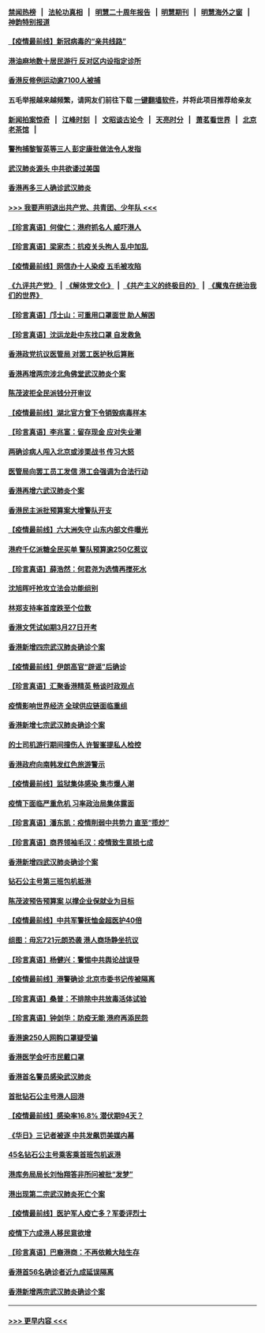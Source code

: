 #### [禁闻热榜](热点新闻.md?=0)  &nbsp;&nbsp;|&nbsp;&nbsp; [法轮功真相](https://github.com/gfw-breaker/truth/blob/master/README.md?=0) &nbsp;&nbsp;|&nbsp;&nbsp; [明慧二十周年报告](https://github.com/gfw-breaker/mh-reports/blob/master/README.md?=0) &nbsp;&nbsp;|&nbsp;&nbsp;[明慧期刊](https://github.com/gfw-breaker/mh-qikan) &nbsp;&nbsp;|&nbsp;&nbsp; [明慧海外之窗](https://github.com/gfw-breaker/mh-news/blob/master/README.md?=0) &nbsp;&nbsp;|&nbsp;&nbsp; [神韵特别报道](https://github.com/gfw-breaker/mh-news/blob/master/shenyun.md?=0)
#### [【疫情最前线】新冠病毒的“亲共线路”](../pages/nsc415/n11907734.md?t=03021431) 
#### [港油麻地数十居民游行 反对区内设指定诊所](../pages/nsc415/n11907900.md?t=03021431) 
#### [香港反修例运动逾7100人被捕](../pages/nsc415/n11907922.md?t=03021431) 
#### 五毛举报越来越频繁，请网友们前往下载 [一键翻墙软件](https://github.com/gfw-breaker/ssr-accounts)，并将此项目推荐给亲友
#### [新闻拍案惊奇](https://github.com/gfw-breaker/banned-news/blob/master/pages/link4.md) &nbsp;&nbsp;|&nbsp;&nbsp; [江峰时刻](https://github.com/gfw-breaker/banned-news/blob/master/pages/link4.md) &nbsp;&nbsp;|&nbsp;&nbsp; [文昭谈古论今](https://github.com/gfw-breaker/banned-news/blob/master/pages/link4.md) &nbsp;&nbsp;|&nbsp;&nbsp; [天亮时分](https://github.com/gfw-breaker/banned-news/blob/master/pages/link4.md) &nbsp;&nbsp;|&nbsp;&nbsp; [萧茗看世界](https://github.com/gfw-breaker/banned-news/blob/master/pages/link4.md) &nbsp;&nbsp;|&nbsp;&nbsp; [北京老茶馆](https://github.com/gfw-breaker/banned-news/blob/master/pages/link4.md) &nbsp;&nbsp;|&nbsp;&nbsp; 
#### [警拘捕黎智英等三人 彭定康批做法令人发指](../pages/nsc415/n11907905.md?t=03021431) 
#### [武汉肺炎源头 中共欲诿过美国](../pages/nsc415/n11907665.md?t=03021431) 
#### [香港再多三人确诊武汉肺炎](../pages/nsc415/n11907846.md?t=03021431) 
#### [>>> 我要声明退出共产党、共青团、少年队 <<<](https://github.com/begood0513/goodnews/blob/master/quit/letter.md) 
#### [【珍言真语】何俊仁：港府抓名人 威吓港人](../pages/nsc415/n11907561.md?t=03021431) 
#### [【珍言真语】梁家杰：抗疫关头拘人 乱中加乱](../pages/nsc415/n11907444.md?t=03021431) 
#### [【疫情最前线】网信办十人染疫 五毛被攻陷](../pages/nsc415/n11903757.md?t=03021431) 
#### [《九评共产党》](https://github.com/begood0513/9ping.md/blob/master/README.md) &nbsp;|&nbsp; [《解体党文化》](../../../../jtdwh.md/blob/master/README.md)  &nbsp;|&nbsp; [《共产主义的终极目的》](../../../../gczydzjmd.md/blob/master/README.md) &nbsp;|&nbsp; [《魔鬼在统治我们的世界》](../../../../mgztzwmdsj.md/blob/master/README.md) 
#### [【珍言真语】邝士山：可重用口罩面世 助人解困](../pages/nsc415/n11903875.md?t=03021431) 
#### [【珍言真语】沈运龙赴中东找口罩 自发救急](../pages/nsc415/n11903291.md?t=03021431) 
#### [香港政党抗议医管局 对罢工医护秋后算账](../pages/nsc415/n11901746.md?t=03021431) 
#### [香港再增两宗涉北角佛堂武汉肺炎个案](../pages/nsc415/n11901737.md?t=03021431) 
#### [陈茂波拒全民派钱分开审议](../pages/nsc415/n11901672.md?t=03021431) 
#### [【疫情最前线】湖北官方曾下令销毁病毒样本](../pages/nsc415/n11901518.md?t=03021431) 
#### [【珍言真语】李兆富：留存现金 应对失业潮](../pages/nsc415/n11901448.md?t=03021431) 
#### [两确诊病人闯入北京或涉栗战书 传习大怒](../pages/nsc415/n11901180.md?t=03021431) 
#### [医管局向罢工员工发信 港工会强调为合法行动](../pages/nsc415/n11898870.md?t=03021431) 
#### [香港再增六武汉肺炎个案](../pages/nsc415/n11898843.md?t=03021431) 
#### [香港民主派批预算案大增警队开支](../pages/nsc415/n11898813.md?t=03021431) 
#### [【疫情最前线】六大洲失守 山东内部文件曝光](../pages/nsc415/n11898455.md?t=03021431) 
#### [港府千亿派糖全民买单 警队预算逾250亿惹议](../pages/nsc415/n11898608.md?t=03021431) 
#### [【珍言真语】薛浩然：何君尧为选情再搅死水](../pages/nsc415/n11898269.md?t=03021431) 
#### [沈旭晖吁抢攻立法会功能组别](../pages/nsc415/n11896084.md?t=03021431) 
#### [林郑支持率首度跌至个位数](../pages/nsc415/n11896058.md?t=03021431) 
#### [香港文凭试如期3月27日开考](../pages/nsc415/n11896055.md?t=03021431) 
#### [香港新增四宗武汉肺炎确诊个案](../pages/nsc415/n11896040.md?t=03021431) 
#### [【疫情最前线】伊朗高官“辟谣”后确诊](../pages/nsc415/n11895902.md?t=03021431) 
#### [【珍言真语】汇聚香港精英 畅谈时政观点](../pages/nsc415/n11895733.md?t=03021431) 
#### [疫情影响世界经济 全球供应链面临重组](../pages/nsc415/n11895634.md?t=03021431) 
#### [香港新增七宗武汉肺炎确诊个案](../pages/nsc415/n11893498.md?t=03021431) 
#### [的士司机游行期间撞伤人 许智峯提私人检控](../pages/nsc415/n11893483.md?t=03021431) 
#### [香港政府向南韩发红色旅游警示](../pages/nsc415/n11893398.md?t=03021431) 
#### [【疫情最前线】监狱集体感染 集市爆人潮](../pages/nsc415/n11893181.md?t=03021431) 
#### [疫情下面临严重危机  习率政治局集体露面](../pages/nsc415/n11893305.md?t=03021431) 
#### [【珍言真语】潘东凯：疫情削弱中共势力 直至“揽炒”](../pages/nsc415/n11892866.md?t=03021431) 
#### [【珍言真语】商界领袖毛汉：疫情致生意损七成](../pages/nsc415/n11890348.md?t=03021431) 
#### [香港新增四武汉肺炎确诊个案](../pages/nsc415/n11890610.md?t=03021431) 
#### [钻石公主号第三班包机抵港](../pages/nsc415/n11890645.md?t=03021431) 
#### [陈茂波预告预算案 以撑企业保就业为目标](../pages/nsc415/n11890574.md?t=03021431) 
#### [【疫情最前线】中共军警抚恤金超医护40倍](../pages/nsc415/n11890458.md?t=03021431) 
#### [组图：毋忘721元朗恐袭 港人商场静坐抗议](../pages/nsc415/n11876882.md?t=03021431) 
#### [【珍言真语】杨健兴：警惕中共舆论战误导](../pages/nsc415/n11888131.md?t=03021431) 
#### [【疫情最前线】港警确诊 北京市委书记传被隔离](../pages/nsc415/n11886872.md?t=03021431) 
#### [【珍言真语】桑普：不排除中共放毒活体试验](../pages/nsc415/n11886832.md?t=03021431) 
#### [【珍言真语】钟剑华：防疫无能 港府再添民怨](../pages/nsc415/n11884504.md?t=03021431) 
#### [香港逾250人网购口罩疑受骗](../pages/nsc415/n11884388.md?t=03021431) 
#### [香港医学会吁市民戴口罩](../pages/nsc415/n11884367.md?t=03021431) 
#### [香港首名警员感染武汉肺炎](../pages/nsc415/n11884357.md?t=03021431) 
#### [首批钻石公主号港人回港](../pages/nsc415/n11884333.md?t=03021431) 
#### [【疫情最前线】感染率16.8% 潜伏期94天？](../pages/nsc415/n11884256.md?t=03021431) 
#### [《华日》三记者被逐 中共发飙罚美媒内幕](../pages/nsc415/n11884184.md?t=03021431) 
#### [45名钻石公主号乘客乘首班包机返港](../pages/nsc415/n11881770.md?t=03021431) 
#### [港库务局局长刘怡翔答非所问被批“发梦”](../pages/nsc415/n11881752.md?t=03021431) 
#### [港出现第二宗武汉肺炎死亡个案](../pages/nsc415/n11881736.md?t=03021431) 
#### [【疫情最前线】医护军人疫亡多？军委评烈士](../pages/nsc415/n11881655.md?t=03021431) 
#### [疫情下六成港人移民意欲增](../pages/nsc415/n11881699.md?t=03021431) 
#### [【珍言真语】巴裔港商：不再依赖大陆生存](../pages/nsc415/n11881126.md?t=03021431) 
#### [香港首56名确诊者近九成延误隔离](../pages/nsc415/n11879079.md?t=03021431) 
#### [香港新增两宗武汉肺炎确诊个案](../pages/nsc415/n11879064.md?t=03021431) 

----
#### [ >>> 更早内容 <<< ](../indexes/nsc415-earlier.md)
